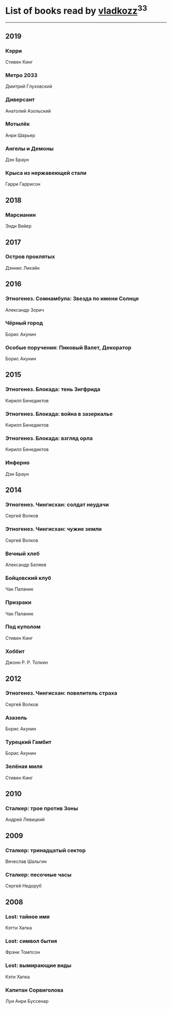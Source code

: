 # List of books read by [vladkozz](http://vk.com/id57239276)<sup>33</sup>
---

## 2019

### Кэрри
Стивен Кинг


### Метро 2033
Дмитрий Глуховский


### Диверсант
Анатолий Азольский


### Мотылёк
Анри Шарьер


### Ангелы и Демоны
Дэн Браун


### Крыса из нержавеющей стали
Гарри Гаррисон



## 2018

### Марсианин
Энди Вейер



## 2017

### Остров проклятых
Дэннис Лихэйн



## 2016

### Этногенез. Сомнамбула: Звезда по имени Солнце
Александр Зорич


### Чёрный город
Борис Акунин


### Особые поручения: Пиковый Валет, Декоратор
Борис Акунин



## 2015

### Этногенез. Блокада: тень Зигфрида
Кирилл Бенедиктов


### Этногенез. Блокада: война в зазеркалье
Кирилл Бенедиктов


### Этногенез. Блокада: взгляд орла
Кирилл Бенедиктов


### Инферно
Дэн Браун



## 2014

### Этногенез. Чингисхан: солдат неудачи
Сергей Волков


### Этногенез. Чингисхан: чужие земли
Сергей Волков


### Вечный хлеб
Александр Беляев


### Бойцовский клуб
Чак Паланик


### Призраки
Чак Паланик


### Под куполом
Стивен Кинг


### Хоббит
Джонн Р. Р. Толкин



## 2012

### Этногенез. Чингисхан: повелитель страха
Сергей Волков


### Азазель
Борис Акунин


### Турецкий Гамбит
Борис Акунин


### Зелёная миля
Стивен Кинг



## 2010

### Сталкер: трое против Зоны
Андрей Левицкий



## 2009

### Сталкер: тринадцатый сектор
Вячеслав Шальгин


### Сталкер: песочные часы
Сергей Недоруб



## 2008

### Lost: тайное имя
Кэтти Хапка


### Lost: символ бытия
Фрэнк Томпсон


### Lost: вымирающие виды
Кэти Хапка


### Капитан Сорвиголова
Луи Анри Буссенар



